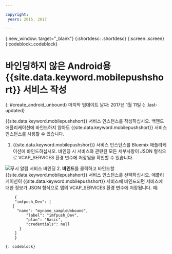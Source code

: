 ```yaml
---

copyright:
 years: 2015, 2017

---
```


{:new_window: target="_blank"}
{:shortdesc: .shortdesc}
{:screen:.screen}
{:codeblock:.codeblock}

# 바인딩하지 않은 Android용 {{site.data.keyword.mobilepushshort}} 서비스 작성
{: #create_android_unbound}
마지막 업데이트 날짜: 2017년 1월 11일
{: .last-updated}

{{site.data.keyword.mobilepushshort}} 서비스 인스턴스를 작성하십시오. 백엔드 애플리케이션에 바인드하지 않아도 {{site.data.keyword.mobilepushshort}} 서비스 인스턴스를 사용할 수 있습니다. 

1. {{site.data.keyword.mobilepushshort}} 서비스 인스턴스를 Bluemix 애플리케이션에 바인드하십시오. 바인딩 시 서비스와 관련된 모든 세부사항이 JSON 형식으로 VCAP_SERVICES 환경 변수에 저장됨을 확인할 수 있습니다.  

![푸시 알림 서비스 바인딩](images/unbound_1.jpg)
 2. **바인드**를 클릭하고 바인드할 {{site.data.keyword.mobilepushshort}} 서비스 인스턴스를 선택하십시오. 애플리케이션이 {{site.data.keyword.mobilepushshort}} 서비스에 바인드되면 서비스에 대한 정보가 JSON 형식으로 앱의 VCAP_SERVICES 환경 변수에 저장됩니다. 예:  
```
 	{
    "imfpush_Dev": [
   {
     "name": "myname_sampleUnbound",
         "label": "imfpush_Dev",
         "plan": "Basic",
         "credentials": null
      }
    ]
    }
```
	{: codeblock}
